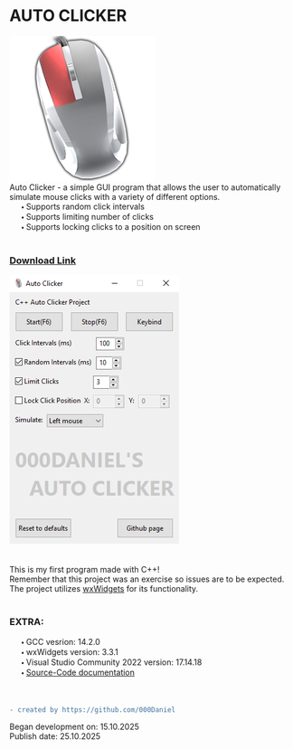 # AUTO CLICKER
![ICON](https://github.com/000Daniel/CPP-Projects/blob/da86d26dcbe3b0c309c0c5e9d4d2ab07a1f6ad69/AutoClicker/Images/ICON.png) <br />
Auto Clicker - a simple GUI program that allows the user to automatically simulate mouse clicks with a variety of different options. <br />
   🞄 Supports random click intervals <br />
   🞄 Supports limiting number of clicks <br />
   🞄 Supports locking clicks to a position on screen <br />
<br />
### [Download Link](https://github.com/000Daniel/CPP-Projects/releases/tag/AutoClicker)
![AutoClickerGUI](https://github.com/000Daniel/CPP-Projects/blob/866bcddd3e2069da22253681d90a331686e03644/AutoClicker/Images/AutoClickerGUI.png)
<br />
<br />
<br />
This is my first program made with C++! <br />
Remember that this project was an exercise so issues are to be expected. <br />
The project utilizes [wxWidgets](https://wxwidgets.org/) for its functionality. <br />
<br />
### EXTRA:
   🞄 GCC vesrion: 14.2.0 <br />
   🞄 wxWidgets version: 3.3.1 <br />
   🞄 Visual Studio Community 2022 version: 17.14.18 <br />
   🞄 [Source-Code documentation](https://github.com/000Daniel/CPP-Projects/blob/main/AutoClicker/Documentation.md)
<br />
<br />
<br />
```diff
- created by https://github.com/000Daniel
```
Began development on: 15.10.2025 <br />
Publish date: 25.10.2025 <br />
